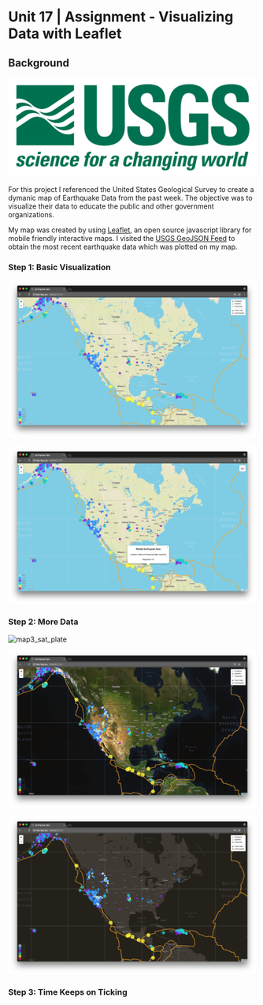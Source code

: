 # Unit 17 | Assignment - Visualizing Data with Leaflet

## Background

![1-Logo](images/1-Logo.png)

For this project I referenced the United States Geological Survey to create a dymanic map of Earthquake Data from the past week. The objective was to visualize their data to educate the public and other government organizations.

My map was created by using [Leaflet](http://leafletjs.com/), an open source javascript library for mobile friendly interactive maps. I visited the [USGS GeoJSON Feed](http://earthquake.usgs.gov/earthquakes/feed/v1.0/geojson.php) to obtain the most recent earthquake data which was plotted on my map. 

### Step 1: Basic Visualization

![map1](images/map1.png)

![map2](images/map2.png)

### Step 2: More Data

![map3_sat_plate](images/map3_sat_plate.png)

![map3_sat](images/map3_sat.png)

![map4_gray](images/map4_gray.png)

### Step 3: Time Keeps on Ticking